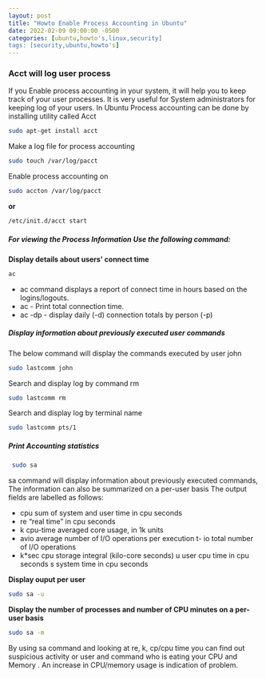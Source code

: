 ```yaml
---
layout: post
title: "Howto Enable Process Accounting in Ubuntu"
date: 2022-02-09 09:00:00 -0500
categories: [ubuntu,howto's,linux,security]
tags: [security,ubuntu,howto's]
---
```



### Acct will log user process
If you Enable process accounting in your system, it will help you to keep track of your user processes. It is very useful for System administrators for keeping log of your users. In Ubuntu Process accounting can be done by installing utility called Acct

```bash
sudo apt-get install acct 
```

Make a log file for process accounting

```bash
sudo touch /var/log/pacct
```
Enable process accounting on

```bash
sudo accton /var/log/pacct
```

**or**

```bash
/etc/init.d/acct start
```

##### For viewing the Process Information Use the following command:

**Display details about users' connect time**
```bash
ac
```

- ac command displays a report of connect time in hours based on the logins/logouts.
- ac - Print total connection time.
- ac -dp - display daily (-d) connection totals by person (-p)

##### Display information about previously executed user commands

The below command will display the commands executed by user john

```bash
sudo lastcomm john
```

Search and display log by command rm

```bash
sudo lastcomm rm
```

Search and display log by terminal name
```bash
sudo lastcomm pts/1 
```

##### Print Accounting statistics

```bash
 sudo sa
```
sa command will display information about previously executed commands, The information can also be summarized on a per-user basis The output fields are labelled as follows:

- cpu sum of system and user time in cpu seconds 
- re “real time” in cpu seconds 
- k cpu-time averaged core usage, in 1k units 
- avio average number of I/O operations per execution 
t- io total number of I/O operations 
- k*sec cpu storage integral (kilo-core seconds) 
u user cpu time in cpu seconds 
s system time in cpu seconds

**Display ouput per user**

```bash
sudo sa -u 
```
**Display the number of processes and number of CPU minutes on a per-user basis**

```bash
sudo sa -m
```
By using sa command and looking at re, k, cp/cpu time you can find out suspicious activity or user and command who is eating your CPU and Memory . An increase in CPU/memory usage is indication of problem.